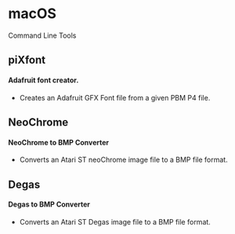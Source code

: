 # macOS
 Command Line Tools

## piXfont
#### Adafruit font creator.
- Creates an Adafruit GFX Font file from a given PBM P4 file.


## NeoChrome
#### NeoChrome to BMP Converter
- Converts an Atari ST neoChrome image file to a BMP file format.


## Degas
#### Degas to BMP Converter
- Converts an Atari ST Degas image file to a BMP file format.
